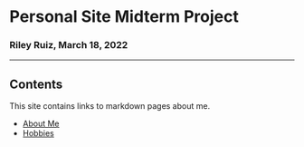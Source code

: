 # Personal Site Midterm Project
### Riley Ruiz, March 18, 2022
-------------------------------------------
## Contents
This site contains links to markdown pages about me.
- [About Me](AboutMe.md "About Me")
- [Hobbies](Hobbies.md "Hobbies")
 
